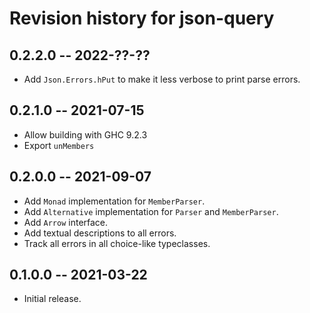 # Revision history for json-query

## 0.2.2.0 -- 2022-??-??

* Add `Json.Errors.hPut` to make it less verbose to print
  parse errors.

## 0.2.1.0 -- 2021-07-15

* Allow building with GHC 9.2.3
* Export `unMembers`

## 0.2.0.0 -- 2021-09-07

* Add `Monad` implementation for `MemberParser`.
* Add `Alternative` implementation for `Parser` and `MemberParser`.
* Add `Arrow` interface.
* Add textual descriptions to all errors.
* Track all errors in all choice-like typeclasses.

## 0.1.0.0 -- 2021-03-22

* Initial release.
